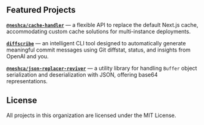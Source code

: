 ## Featured Projects

[**`@neshca/cache-handler`**](./packages/cache-handler/README.md) — a flexible API to replace the default Next.js cache, accommodating custom cache solutions for multi-instance deployments.

[**`diffscribe`**](./packages/diffscribe/README.md) — an intelligent CLI tool designed to automatically generate meaningful commit messages using Git diffstat, status, and insights from OpenAI and you.

[**`@neshca/json-replacer-reviver`**](./packages/json-replacer-reviver/README.md) — a utility library for handling `Buffer` object serialization and deserialization with JSON, offering base64 representations.

## License

All projects in this organization are licensed under the MIT License.
